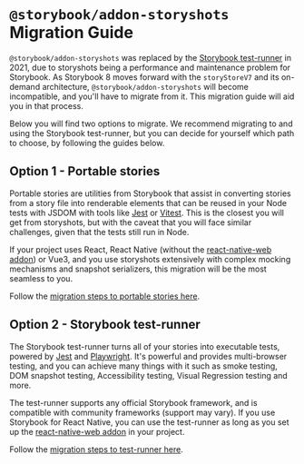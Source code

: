 # `@storybook/addon-storyshots` Migration Guide

`@storybook/addon-storyshots` was replaced by the [Storybook test-runner](https://storybook.js.org/docs/react/writing-tests/test-runner) in 2021, due to storyshots being a performance and maintenance problem for Storybook. As Storybook 8 moves forward with the `storyStoreV7` and its on-demand architecture, `@storybook/addon-storyshots` will become incompatible, and you'll have to migrate from it. This migration guide will aid you in that process.

Below you will find two options to migrate. We recommend migrating to and using the Storybook test-runner, but you can decide for yourself which path to choose, by following the guides below.

## Option 1 - Portable stories

Portable stories are utilities from Storybook that assist in converting stories from a story file into renderable elements that can be reused in your Node tests with JSDOM with tools like [Jest](https://jestjs.io/) or [Vitest](https://vitest.dev/). This is the closest you will get from storyshots, but with the caveat that you will face similar challenges, given that the tests still run in Node.

If your project uses React, React Native (without the [react-native-web addon](https://storybook.js.org/addons/%2540storybook/addon-react-native-web)) or Vue3, and you use storyshots extensively with complex mocking mechanisms and snapshot serializers, this migration will be the most seamless to you.

Follow the [migration steps to portable stories here](./MIGRATION.portable-stories.md).

## Option 2 - Storybook test-runner

The Storybook test-runner turns all of your stories into executable tests, powered by [Jest](https://jestjs.io/) and [Playwright](https://playwright.dev/). It's powerful and provides multi-browser testing, and you can achieve many things with it such as smoke testing, DOM snapshot testing, Accessibility testing, Visual Regression testing and more.

The test-runner supports any official Storybook framework, and is compatible with community frameworks (support may vary). If you use Storybook for React Native, you can use the test-runner as long as you set up the [react-native-web addon](https://storybook.js.org/addons/%2540storybook/addon-react-native-web) in your project.

Follow the [migration steps to test-runner here](./MIGRATION.test-runner.md).
